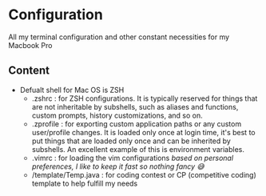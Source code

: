 # Configuration

All my terminal configuration and other constant necessities for my Macbook Pro

## Content

- Defualt shell for Mac OS is ZSH
  - .zshrc : for ZSH configurations. It is typically reserved for things that are not inheritable by subshells, such as aliases and functions, custom prompts, history customizations, and so on.
  - .zprofile : for exporting custom application paths or any custom user/profile changes. It is loaded only once at login time, it's best to put things that are loaded only once and can be inherited by subshells. An excellent example of this is environment variables.
  - .vimrc : for loading the vim configurations _based on personal preferences, I like to keep it fast so nothing fancy 😅_
  - /template/Temp.java : for coding contest or CP (competitive coding) template to help fulfill my needs
